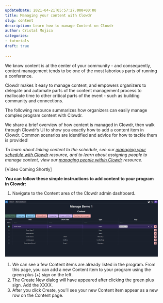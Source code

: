 ```yaml
---
updatedDate: 2021-04-21T05:57:27.000+00:00
title: Managing your content with Clowdr
slug: content
description: Learn how to manage Content on Clowdr
author: Cristal Mojica
categories:
- tutorials
draft: true

---
```

We know content is at the center of your community - and consequently, content management tends to be one of the most laborious parts of running a conference. 

Clowdr makes it easy to manage content, and empowers organizers to delegate and automate parts of the content management process to reallocate time to other critical parts of the event - such as building community and connections. 

The following resource summarizes how organizers can easily manage complex program content with Clowdr.

We share a brief overview of how content is managed in Clowdr, then walk through Clowdr’s UI to show you exactly how to add a content item in Clowdr. Common scenarios are identified and advice for how to tackle them is provided!

_To learn about linking content to the schedule, see our_ [_managing your schedule with Clowdr_](https://clowdr.org/resources/schedule) _resource, and to learn about assigning people to manage content, view our_ [_managing people within Clowdr_](https://clowdr.org/resources/people) _resource._

\[Video Coming Shortly\]

**You can follow these simple instructions to add content to your program in Clowdr:**

1. Navigate to the Content area of the Clowdr admin dashboard.

![](/images/content-ppl-1.jpg)

1. We can see a few Content items are already listed in the program. From this page, you can add a new Content item to your program using the green plus (+) sign on the left.
2. The Create New dialog will have appeared after clicking the green plus sign. Add the XXXX.
3. After you click Create, you’ll see your new Content item appear as a new row on the Content page.